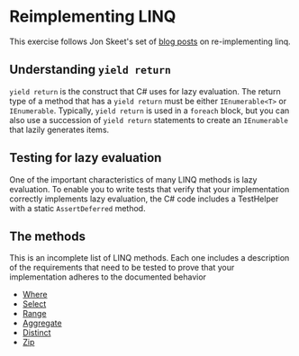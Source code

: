 # Reimplementing LINQ

This exercise follows Jon Skeet's set of [blog posts](https://codeblog.jonskeet.uk/category/Edulinq/) on re-implementing linq.

## Understanding `yield return`

`yield return` is the construct that C# uses for lazy evaluation.
The return type of a method that has a `yield return` must be either `IEnumerable<T>` or `IEnumerable`.
Typically, `yield return` is used in a `foreach` block, but you can also use a succession of `yield return` statements to create an `IEnumerable` that lazily generates items.

## Testing for lazy evaluation

One of the important characteristics of many LINQ methods is lazy evaluation.
To enable you to write tests that verify that your implementation correctly implements lazy evaluation, the C# code includes a TestHelper with a static `AssertDeferred` method.

## The methods

This is an incomplete list of LINQ methods.
Each one includes a description of the requirements that need to be tested to prove that your implementation adheres to the documented behavior

* [Where](where.md)
* [Select](select.md)
* [Range](range.md)
* [Aggregate](aggregate.md)
* [Distinct](distinct.md)
* [Zip](zip.md)
